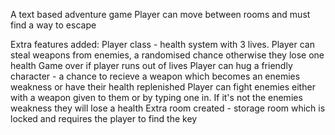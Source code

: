 A text based adventure game
Player can move between rooms and must find a way to escape

Extra features added:
Player class - health system with 3 lives.
Player can steal weapons from enemies, a randomised chance otherwise they lose one health
Game over if player runs out of lives
Player can hug a friendly character - a chance to recieve a weapon which becomes an enemies weakness or have their health replenished
Player can fight enemies either with a weapon given to them or by typing one in. If it's not the enemies weakness they will lose a health
Extra room created - storage room which is locked and requires the player to find the key

